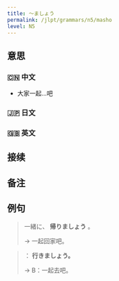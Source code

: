 ```yaml
---
title: 〜ましょう
permalink: /jlpt/grammars/n5/masho
level: N5
---
```


## 意思

### 🇨🇳 中文

- 大家一起…吧

### 🇯🇵 日文


### 🇬🇧 英文


## 接续


## 备注


## 例句

> 一緒に、 **帰りましょう** 。
>
> → 一起回家吧。

> ： **行きましょう。** 
>
> → B：一起去吧。

